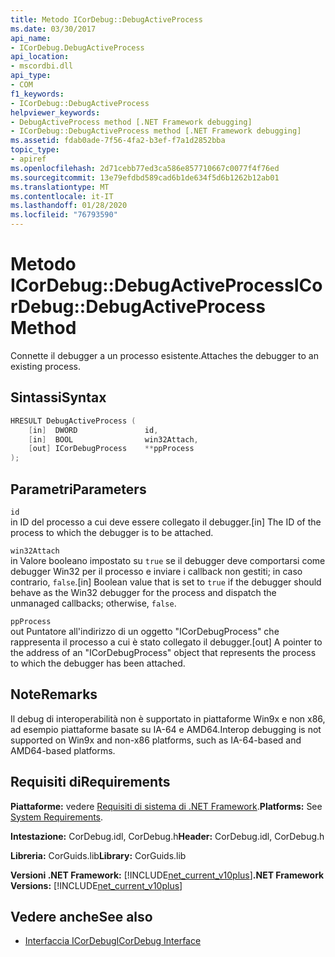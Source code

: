 ```yaml
---
title: Metodo ICorDebug::DebugActiveProcess
ms.date: 03/30/2017
api_name:
- ICorDebug.DebugActiveProcess
api_location:
- mscordbi.dll
api_type:
- COM
f1_keywords:
- ICorDebug::DebugActiveProcess
helpviewer_keywords:
- DebugActiveProcess method [.NET Framework debugging]
- ICorDebug::DebugActiveProcess method [.NET Framework debugging]
ms.assetid: fdab0ade-7f56-4fa2-b3ef-f7a1d2852bba
topic_type:
- apiref
ms.openlocfilehash: 2d71cebb77ed3ca586e857710667c0077f4f76ed
ms.sourcegitcommit: 13e79efdbd589cad6b1de634f5d6b1262b12ab01
ms.translationtype: MT
ms.contentlocale: it-IT
ms.lasthandoff: 01/28/2020
ms.locfileid: "76793590"
---
```

# <a name="icordebugdebugactiveprocess-method"></a><span data-ttu-id="6fa1a-102">Metodo ICorDebug::DebugActiveProcess</span><span class="sxs-lookup"><span data-stu-id="6fa1a-102">ICorDebug::DebugActiveProcess Method</span></span>
<span data-ttu-id="6fa1a-103">Connette il debugger a un processo esistente.</span><span class="sxs-lookup"><span data-stu-id="6fa1a-103">Attaches the debugger to an existing process.</span></span>  
  
## <a name="syntax"></a><span data-ttu-id="6fa1a-104">Sintassi</span><span class="sxs-lookup"><span data-stu-id="6fa1a-104">Syntax</span></span>  
  
```cpp  
HRESULT DebugActiveProcess (  
    [in]  DWORD               id,  
    [in]  BOOL                win32Attach,  
    [out] ICorDebugProcess    **ppProcess  
);  
```  
  
## <a name="parameters"></a><span data-ttu-id="6fa1a-105">Parametri</span><span class="sxs-lookup"><span data-stu-id="6fa1a-105">Parameters</span></span>  
 `id`  
 <span data-ttu-id="6fa1a-106">in ID del processo a cui deve essere collegato il debugger.</span><span class="sxs-lookup"><span data-stu-id="6fa1a-106">[in] The ID of the process to which the debugger is to be attached.</span></span>  
  
 `win32Attach`  
 <span data-ttu-id="6fa1a-107">in Valore booleano impostato su `true` se il debugger deve comportarsi come debugger Win32 per il processo e inviare i callback non gestiti; in caso contrario, `false`.</span><span class="sxs-lookup"><span data-stu-id="6fa1a-107">[in] Boolean value that is set to `true` if the debugger should behave as the Win32 debugger for the process and dispatch the unmanaged callbacks; otherwise, `false`.</span></span>  
  
 `ppProcess`  
 <span data-ttu-id="6fa1a-108">out Puntatore all'indirizzo di un oggetto "ICorDebugProcess" che rappresenta il processo a cui è stato collegato il debugger.</span><span class="sxs-lookup"><span data-stu-id="6fa1a-108">[out] A pointer to the address of an "ICorDebugProcess" object that represents the process to which the debugger has been attached.</span></span>  
  
## <a name="remarks"></a><span data-ttu-id="6fa1a-109">Note</span><span class="sxs-lookup"><span data-stu-id="6fa1a-109">Remarks</span></span>  
 <span data-ttu-id="6fa1a-110">Il debug di interoperabilità non è supportato in piattaforme Win9x e non x86, ad esempio piattaforme basate su IA-64 e AMD64.</span><span class="sxs-lookup"><span data-stu-id="6fa1a-110">Interop debugging is not supported on Win9x and non-x86 platforms, such as IA-64-based and AMD64-based platforms.</span></span>  
  
## <a name="requirements"></a><span data-ttu-id="6fa1a-111">Requisiti di</span><span class="sxs-lookup"><span data-stu-id="6fa1a-111">Requirements</span></span>  
 <span data-ttu-id="6fa1a-112">**Piattaforme:** vedere [Requisiti di sistema di .NET Framework](../../../../docs/framework/get-started/system-requirements.md).</span><span class="sxs-lookup"><span data-stu-id="6fa1a-112">**Platforms:** See [System Requirements](../../../../docs/framework/get-started/system-requirements.md).</span></span>  
  
 <span data-ttu-id="6fa1a-113">**Intestazione:** CorDebug.idl, CorDebug.h</span><span class="sxs-lookup"><span data-stu-id="6fa1a-113">**Header:** CorDebug.idl, CorDebug.h</span></span>  
  
 <span data-ttu-id="6fa1a-114">**Libreria:** CorGuids.lib</span><span class="sxs-lookup"><span data-stu-id="6fa1a-114">**Library:** CorGuids.lib</span></span>  
  
 <span data-ttu-id="6fa1a-115">**Versioni .NET Framework:** [!INCLUDE[net_current_v10plus](../../../../includes/net-current-v10plus-md.md)]</span><span class="sxs-lookup"><span data-stu-id="6fa1a-115">**.NET Framework Versions:** [!INCLUDE[net_current_v10plus](../../../../includes/net-current-v10plus-md.md)]</span></span>  
  
## <a name="see-also"></a><span data-ttu-id="6fa1a-116">Vedere anche</span><span class="sxs-lookup"><span data-stu-id="6fa1a-116">See also</span></span>

- [<span data-ttu-id="6fa1a-117">Interfaccia ICorDebug</span><span class="sxs-lookup"><span data-stu-id="6fa1a-117">ICorDebug Interface</span></span>](icordebug-interface.md)
